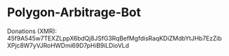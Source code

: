 # Polygon-Arbitrage-Bot
Donations (XMR): 45f9A545w7TEXZLppX6bdQj8JSfG3RqBefMgfdisRaqKDiZMdbYtJHb7EzZibXPjc8W7yVJRoHWDmi69D7pHiB9iLDioVLd
